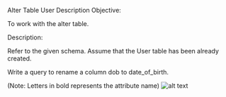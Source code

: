 Alter Table User
Description
Objective:

To work with the alter table.

Description:

Refer to the given schema. Assume that the User table has been already created.

Write a query to rename a column dob to date_of_birth.

(Note: Letters in bold represents the attribute name)
![alt text](image.png)
